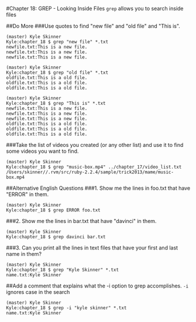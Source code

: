 #Chapter 18: GREP - Looking Inside Files
`grep` allows you to search inside files

##Do More
###Use quotes to find "new file" and "old file" and "This is".
```
(master) Kyle Skinner
Kyle:chapter_18 $ grep "new file" *.txt
newfile.txt:This is a new file.
newfile.txt:This is a new file.
newfile.txt:This is a new file.

(master) Kyle Skinner
Kyle:chapter_18 $ grep "old file" *.txt
oldfile.txt:This is a old file.
oldfile.txt:This is a old file.
oldfile.txt:This is a old file.

(master) Kyle Skinner
Kyle:chapter_18 $ grep "This is" *.txt
newfile.txt:This is a new file.
newfile.txt:This is a new file.
newfile.txt:This is a new file.
oldfile.txt:This is a old file.
oldfile.txt:This is a old file.
oldfile.txt:This is a old file.
```

###Take the list of videos you created (or any other list) and use it to find some videos you want to find.
```
(master) Kyle Skinner
Kyle:chapter_18 $ grep "music-box.mp4" ../chapter_17/video_list.txt
/Users/skinner//.rvm/src/ruby-2.2.4/sample/trick2013/mame/music-box.mp4
```

##Alternative English Questions
###1. Show me the lines in foo.txt that have "ERROR" in them.
```
(master) Kyle Skinner
Kyle:chapter_18 $ grep ERROR foo.txt
```

###2. Show me the lines in bar.txt that have "davinci" in them.
```
(master) Kyle Skinner
Kyle:chapter_18 $ grep davinci bar.txt
```

###3. Can you print all the lines in text files that have your first and last name in them?
```
(master) Kyle Skinner
Kyle:chapter_18 $ grep "Kyle Skinner" *.txt
name.txt:Kyle Skinner
```

##Add a comment that explains what the -i option to grep accomplishes.
`-i` ignores case in the search
```
(master) Kyle Skinner
Kyle:chapter_18 $ grep -i "kyle skinner" *.txt
name.txt:Kyle Skinner
```

